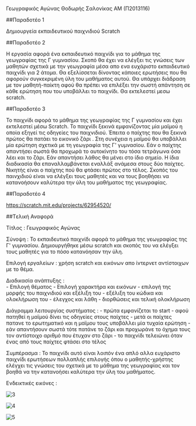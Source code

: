 Γεωγραφικός Αγώνας
Θοδωρής Σαλονίκας
ΑΜ (Π2013116)

##Παραδοτέο 1

Δημιουργεία εκπαιδευτικού παιχνιδιού Scratch

##Παραδοτέο 2

Η εργασία αφορά ένα εκπαιδευτικό παιχνίδι για το μάθημα της γεωγραφίας της Γ γυμνασίου. Σκοπό θα έχει να ελέγξει τις γνώσεις των μαθητών σχετικά με την γεωγραφία μέσα απο ενα ευχάριστο εκπαιδευτικό παιχνίδι για 2 άτομα.  Θα εξελίσσεται δίνοντας κάποιες ερωτήσεις που θα αφορούν συγκεκριμένη ύλη του μαθήματος αυτού. Θα υπάρχει διάδραση με τον μαθητή-παίκτη αφού θα πρέπει να επιλέξει την σωστή απάντηση σε κάθε ερώτηση που του υποβάλλει το παιχνίδι. Θα εκτελεστεί μεσω scratch.

##Παραδοτέο 3

Το παιχνίδι αφορά το μάθημα της γεωγραφίας της Γ γυμνασίου και  έχει εκτελεστεί μέσω Scratch. Το παιχνίδι ξεκινά εμφανίζοντας μία μαϊμού η οποία εξηγεί τις οδηγείες του παιχνιδιού. Έπειτα ο παίχτης που θα ξεκινά πρώτος θα πατάει το εικονικό ζάρι . Στη συνέχεια η μαϊμού θα υποβάλλει μία ερώτηση σχετικά με τη γεωγραφία της Γ' γυμνασίου. Εάν ο παίχτης απαντήσει σωστά θα προχωρά το αυτοκίνητο του τόσα τετράγωνα όσα λέει και το ζάρι. Εάν απαντήσει λάθος θα μένει στο ίδιο σημείο. Η ίδια διαδικασία θα επαναλλαμβάνεται εναλλάξ ανάμεσα στους δύο παίχτες. Νικητής είναι ο παίχτης πού θα φτάσει πρώτος στο τέλος. Σκοπός του παινχιδιού είναι να ελέγξει τους μαθητές και να τους βοηθήσει να κατανοήσουν καλύτερα την ύλη του μαθήματος της γεωγραφίας. 

##Παραδοτέο 4

https://scratch.mit.edu/projects/62954520/

##Tελική Αναφορά

Τίτλος :  Γεωγραφικός Αγώνας

Σύνοψη :  Το εκπαιδευτικό παιχνίδι αφορά το μάθημα της γεωγραφίας  της Γ' γυμνασίου. Δημιουργήθηκε μέσω scratch και σκοπός του να               ελέγξει τους μαθητές για το πόσο κατανόησαν την ύλη.

Επιλογή εργαλείων :   χρήση scratch και εικόνων απο ίντερνετ αντίστοιχων με το θέμα.

Διαδικασία ανάπτυξης :   
                                - Επιλογή θέματος 
                                - Επιλογή χαρακτήρα και εικόνων
                                - επιλογή της μορφής του παιχνιδιού και εξέλιξη του
                                - εξέλιξη του κώδικα και ολοκλήρωση του
                                - έλεγχος και λάθη
                                - διορθώσεις και τελική ολοκλήρωση


Διάγραμμα λειτουργίας συστήματος :    - πρώτα εμφανίζεται το start 
                                      - αφού πατηθεί η μαϊμού δίνει τις οδηγείες στους παίχτες
                                      - μετά οι παίχτες πατανε το ερωτηματικό και η μαϊμου τους υποβάλλει μία τυχαία ερώτηση
                                      - εάν απαντήσουν σωστά τότε πατάνε το ζάρι και προχωράνε το όχημα τους τον αντίστοιχο αριθμό που   έτυχαν στο ζάρι
                                      - το παιχνίδι τελειώνει όταν ένας από τους παίχτες φτάσει στο τέλος
                                      



Συμπέρασμα :   Το παιχνίδι αυτό είναι λοιπόν ένα απλό αλλα ευχάριστο παιχνίδι ερωτήσεων πολλαπλής επιλογής όπου
               ο μαθητής-χρήστης ελέγχει τις γνώσεις του σχετικά με το μάθημα της γεωγραφίας και τον 
               βοηθά να την κατανοήσει καλύτερα την ύλη του μαθήματος.


Ενδεικτικές εικόνες :

![3](https://cloud.githubusercontent.com/assets/17414983/15635533/66f8e2c0-2595-11e6-8e5e-c3f34ce938d1.png)

![4](https://cloud.githubusercontent.com/assets/17414983/15635535/6fc8633a-2595-11e6-985c-c35aa8a67487.png)

![5](https://cloud.githubusercontent.com/assets/17414983/15635539/793c9d00-2595-11e6-9e12-e652c52e094d.png)








